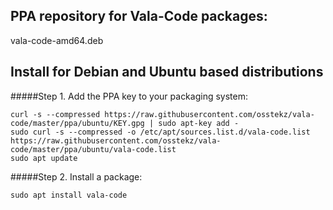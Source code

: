 ## PPA repository for Vala-Code packages:
vala-code-amd64.deb

## Install for Debian and Ubuntu based distributions
#####Step 1. Add the PPA key to your packaging system:

    curl -s --compressed https://raw.githubusercontent.com/osstekz/vala-code/master/ppa/ubuntu/KEY.gpg | sudo apt-key add -
    sudo curl -s --compressed -o /etc/apt/sources.list.d/vala-code.list https://raw.githubusercontent.com/osstekz/vala-code/master/ppa/ubuntu/vala-code.list
    sudo apt update
#####Step 2. Install a package:

    sudo apt install vala-code

